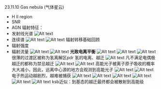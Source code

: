 23.11.10
Gas nebula (气体星云)
- H II region
- SNR
- AGN
辐射特征：
- 发射线光谱
![Alt text](Attachments/gas_nebula/1.png)
- 连续谱
![Alt text](Attachments/gas_nebula/2.png)
![Alt text](Attachments/gas_nebula/基本物理1.png)
辐射转移基础回顾
- 辐射强度
- 辐射流量
![Alt text](Attachments/gas_nebula/辐射流量1.png)
![Alt text](Attachments/gas_nebula/平均辐射强度1.png)
**光致电离平衡**
![Alt text](Attachments/gas_nebula/光致电离平衡1.png)
![Alt text](Attachments/gas_nebula/光致电离平衡2.png)
![Alt text](Attachments/gas_nebula/光致电离平衡3.png)
很薄的过渡区被称为氢离解区pdr
氢的电离、越迁
![Alt text](Attachments/gas_nebula/电离复合1.png)
凡不满足电偶极越迁的都称为禁忌越迁
![Alt text](Attachments/gas_nebula/电离复合2.png)
![Alt text](Attachments/gas_nebula/电离复合3.png)
高能光子被离子原子吸收的概率大大减小，因此，远离中心源的地方会观测到高能光子
![Alt text](Attachments/gas_nebula/电离复合4.png)
![Alt text](Attachments/gas_nebula/电离复合5.png)
电子热运动越剧烈，越难被捕获
![Alt text](Attachments/gas_nebula/纯氢气体星云1.png)
![Alt text](Attachments/gas_nebula/纯氢气体星云2.png)
![Alt text](Attachments/gas_nebula/纯氢气体星云3.png)
![Alt text](Attachments/gas_nebula/纯氢气体星云4.png)
![Alt text](Attachments/gas_nebula/纯氢气体星云5.png)
![Alt text](Attachments/gas_nebula/纯氢气体星云6.png)
ksb近似：到基态的越迁最终都会被散射到高能级